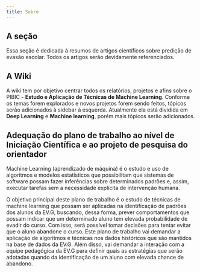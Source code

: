 ```yaml
---
title: Sobre
---
```

## A seção

Essa seção é dedicada à resumos de artigos científicos sobre predição de evasão escolar. Todos os artigos serão devidamente referenciados.

## A Wiki

A wiki tem por objetivo centrar todos os relatórios, projetos e afins sobre o PIBIC - __Estudo e Aplicação de Técnicas de Machine Learning__. Conforme os temas forem explorados e novos projetos forem sendo feitos, tópicos serão adicionados à sidebar à esquerda. Atualmente ela está dividida em __Deep Learning__ e __Machine learning__, porém mais tópicos serão adicionados.

## Adequação do plano de trabalho ao nível de Iniciação Científica e ao projeto de pesquisa do orientador

Machine Learning (aprendizado de máquina) é o estudo e uso de algoritmos e modelos estatísticos que possibilitam que sistemas de software possam fazer inferências sobre determinados padrões e, assim, executar tarefas sem a necessidade explícita de intervenção humana. 

O objetivo principal deste plano de trabalho é o estudo de técnicas de machine learning que possam ser aplicadas na identificação de padrões dos alunos da EV.G, buscando, dessa forma, prever comportamentos que possam indicar que um determinado aluno tem elevada probabilidade de evadir do curso. Com isso, será possível tomar decisões para tentar evitar que o aluno abandone o curso.
Este plano de trabalho vai demandar a aplicação de algoritmos e técnicas nos dados históricos que são mantidos na base de dados da EV.G. Além disso, vai demandar a interação com a equipe pedagógica da EV.G para definir quais as estratégias que serão adotadas quando da identificação de um aluno com elevada chance de abandono.